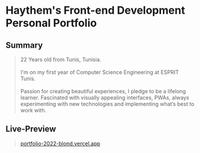 # Haythem's Front-end Development Personal Portfolio
## Summary 
> 22 Years old from Tunis, Tunisia.<br><br>
> I'm on my first year of Computer Science Engineering at ESPRIT Tunis.<br><br>
> Passion for creating beautiful experiences, I pledge to be a lifelong learner. Fascinated with visually appealing interfaces, PWAs, always experimenting with new technologies and implementing what’s best to work with.

## Live-Preview
>[portfolio-2022-blond.vercel.app](https://portfolio-2022-blond.vercel.app/)
